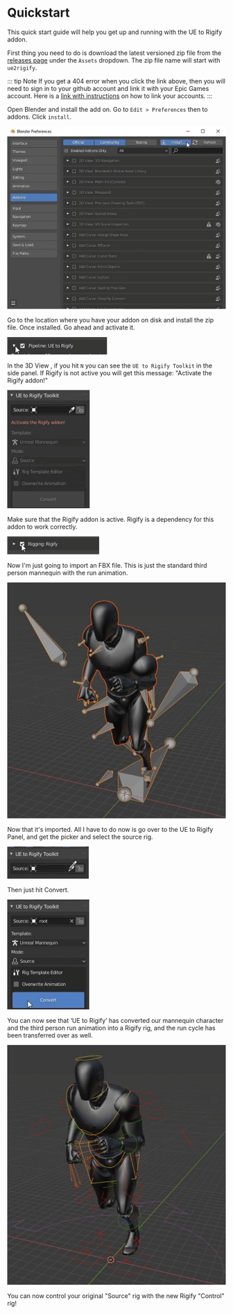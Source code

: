 # Quickstart

This quick start guide will help you get up and running with the UE to Rigify addon.

First thing you need to do is download the latest versioned zip file from the [releases page](https://github.com/EpicGamesExt/BlenderTools/releases?q=UE+to+Rigify&expanded=true)
under the `Assets` dropdown. The zip file name will start with `ue2rigify`.

::: tip Note
   If you get a 404 error when you click the link above, then you will need to sign in to your github account and link
it with your Epic Games account. Here is a [link with instructions](https://www.unrealengine.com/en-US/ue4-on-github)
on how to link your accounts.
:::

Open Blender and install the add on. Go to `Edit > Preferences` then to addons. Click `install`.

![1](./images/quickstart/1.jpg)

Go to the location where you have your addon on disk and install the zip file. Once installed. Go ahead and activate it.

![2](./images/quickstart/2.jpg)

In the 3D View , if you hit `N` you can see the `UE to Rigify Toolkit` in the side panel. If Rigify is not active you will get this message: "Activate the Rigify addon!"

![3](./images/quickstart/3.jpg)

Make sure that the Rigify addon is active. Rigify is a dependency for this addon to work correctly.

![4](./images/quickstart/4.jpg)

Now I'm just going to import an FBX file. This is just the standard third person mannequin with the run animation.

![6](./images/quickstart/6.jpg)

Now that it's imported. All I have to do now is go over to the UE to Rigify Panel, and get the picker and select the source rig.

![7](./images/quickstart/7.jpg)

Then just hit Convert.

![8](./images/quickstart/8.jpg)

You can now see that ‘UE to Rigify’ has converted our mannequin character and the third person run animation into a Rigify rig, and the run cycle has been transferred over as well.

![9](./images/quickstart/9.jpg)

You can now control your original "Source" rig with the new Rigify "Control" rig!
